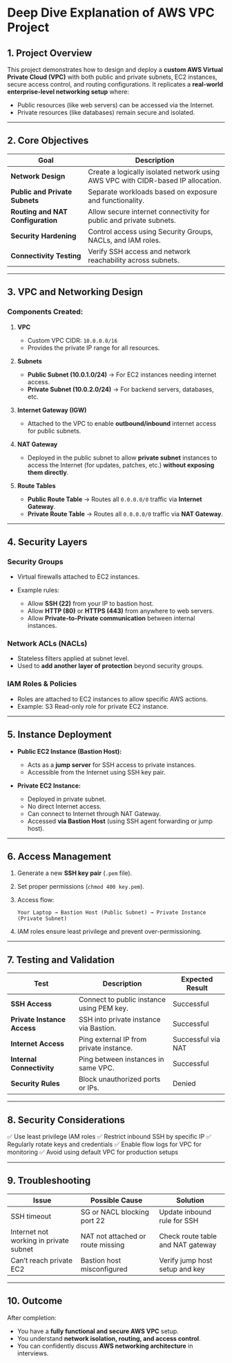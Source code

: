 # Deep Dive Explanation of AWS VPC Project

## 1. Project Overview

This project demonstrates how to design and deploy a **custom AWS Virtual Private Cloud (VPC)** with both public and private subnets, EC2 instances, secure access control, and routing configurations. It replicates a **real-world enterprise-level networking setup** where:

* Public resources (like web servers) can be accessed via the Internet.
* Private resources (like databases) remain secure and isolated.

---

## 2. Core Objectives

| Goal                              | Description                                                                      |
| --------------------------------- | -------------------------------------------------------------------------------- |
| **Network Design**                | Create a logically isolated network using AWS VPC with CIDR-based IP allocation. |
| **Public and Private Subnets**    | Separate workloads based on exposure and functionality.                          |
| **Routing and NAT Configuration** | Allow secure internet connectivity for public and private subnets.               |
| **Security Hardening**            | Control access using Security Groups, NACLs, and IAM roles.                      |
| **Connectivity Testing**          | Verify SSH access and network reachability across subnets.                       |

---

## 3. VPC and Networking Design

### Components Created:

1. **VPC**

   * Custom VPC CIDR: `10.0.0.0/16`
   * Provides the private IP range for all resources.

2. **Subnets**

   * **Public Subnet (10.0.1.0/24)** → For EC2 instances needing internet access.
   * **Private Subnet (10.0.2.0/24)** → For backend servers, databases, etc.

3. **Internet Gateway (IGW)**

   * Attached to the VPC to enable **outbound/inbound** internet access for public subnets.

4. **NAT Gateway**

   * Deployed in the public subnet to allow **private subnet** instances to access the Internet (for updates, patches, etc.) **without exposing them directly**.

5. **Route Tables**

   * **Public Route Table** → Routes all `0.0.0.0/0` traffic via **Internet Gateway**.
   * **Private Route Table** → Routes all `0.0.0.0/0` traffic via **NAT Gateway**.

---

## 4. Security Layers

### Security Groups

* Virtual firewalls attached to EC2 instances.
* Example rules:

  * Allow **SSH (22)** from your IP to bastion host.
  * Allow **HTTP (80)** or **HTTPS (443)** from anywhere to web servers.
  * Allow **Private-to-Private communication** between internal instances.

### Network ACLs (NACLs)

* Stateless filters applied at subnet level.
* Used to **add another layer of protection** beyond security groups.

### IAM Roles & Policies

* Roles are attached to EC2 instances to allow specific AWS actions.
* Example: S3 Read-only role for private EC2 instance.

---

## 5. Instance Deployment

* **Public EC2 Instance (Bastion Host):**

  * Acts as a **jump server** for SSH access to private instances.
  * Accessible from the Internet using SSH key pair.

* **Private EC2 Instance:**

  * Deployed in private subnet.
  * No direct Internet access.
  * Can connect to Internet through NAT Gateway.
  * Accessed **via Bastion Host** (using SSH agent forwarding or jump host).

---

## 6. Access Management

1. Generate a new **SSH key pair** (`.pem` file).
2. Set proper permissions (`chmod 400 key.pem`).
3. Access flow:

   ```
   Your Laptop → Bastion Host (Public Subnet) → Private Instance (Private Subnet)
   ```
4. IAM roles ensure least privilege and prevent over-permissioning.

---

## 7. Testing and Validation

| Test                        | Description                               | Expected Result    |
| --------------------------- | ----------------------------------------- | ------------------ |
| **SSH Access**              | Connect to public instance using PEM key. | Successful         |
| **Private Instance Access** | SSH into private instance via Bastion.    | Successful         |
| **Internet Access**         | Ping external IP from private instance.   | Successful via NAT |
| **Internal Connectivity**   | Ping between instances in same VPC.       | Successful         |
| **Security Rules**          | Block unauthorized ports or IPs.          | Denied             |

---

## 8. Security Considerations

✅ Use least privilege IAM roles
✅ Restrict inbound SSH by specific IP
✅ Regularly rotate keys and credentials
✅ Enable flow logs for VPC for monitoring
✅ Avoid using default VPC for production setups

---

## 9. Troubleshooting

| Issue                                  | Possible Cause                    | Solution                          |
| -------------------------------------- | --------------------------------- | --------------------------------- |
| SSH timeout                            | SG or NACL blocking port 22       | Update inbound rule for SSH       |
| Internet not working in private subnet | NAT not attached or route missing | Check route table and NAT gateway |
| Can’t reach private EC2                | Bastion host misconfigured        | Verify jump host setup and key    |

---

## 10. Outcome

After completion:

* You have a **fully functional and secure AWS VPC** setup.
* You understand **network isolation, routing, and access control**.
* You can confidently discuss **AWS networking architecture** in interviews.
